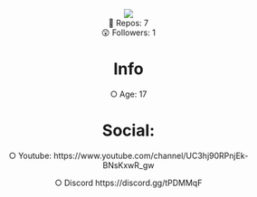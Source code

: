 <!--
**MrWaw


📝 Repos: 13 📝
😲 Followers: 1 😲


○ Age: 17

○ Location: Behind You

Social
○ [Discord](https://twitter.com/Reziztlmfao)

○ [youtube](https://www.youtube.com/channel/UC3hj90RPnjEk-BNsKxwR_gw)
-->


<p align="center">
  <a>
<img src="https://cdn.discordapp.com/emojis/650784029154738210.gif">
  </a><br>
  📝  Repos: 7<br>  
  😲  Followers: 1<br> 
</p>
<div class="display">
<h1 style="text-align: center;" align="center"> Info </h1>
  <p style="text-align: center;"align="center">○ Age: 17 <br></p>
<h1 style="text-align: center;" align="center"> Social: </h1>
  <p style="text-align: center;"align="center">○ Youtube: https://www.youtube.com/channel/UC3hj90RPnjEk-BNsKxwR_gw <br></p>
  <p style="text-align: center;"align="center">○ Discord https://discord.gg/tPDMMqF <br></p>
